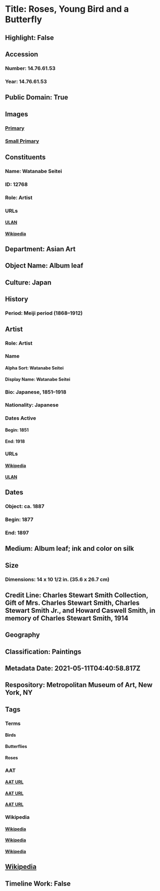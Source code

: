 # Title: Roses, Young Bird and a Butterfly
## Highlight: False
## Accession
### Number: 14.76.61.53
### Year: 14.76.61.53
## Public Domain: True
## Images
### [Primary](https://images.metmuseum.org/CRDImages/as/original/DP211841.jpg)
### [Small Primary](https://images.metmuseum.org/CRDImages/as/web-large/DP211841.jpg)
## Constituents
### Name: Watanabe Seitei
### ID: 12768
### Role: Artist
### URLs
#### [ULAN](http://vocab.getty.edu/page/ulan/500123390)
#### [Wikipedia](https://www.wikidata.org/wiki/Q3566605)
## Department: Asian Art
## Object Name: Album leaf
## Culture: Japan
## History
### Period: Meiji period (1868–1912)
## Artist
### Role: Artist
### Name
#### Alpha Sort: Watanabe Seitei
#### Display Name: Watanabe Seitei
### Bio: Japanese, 1851–1918
### Nationality: Japanese
### Dates Active
#### Begin: 1851
#### End: 1918
### URLs
#### [Wikipedia](https://www.wikidata.org/wiki/Q3566605)
#### [ULAN](http://vocab.getty.edu/page/ulan/500123390)
## Dates
### Object: ca. 1887
### Begin: 1877
### End: 1897
## Medium: Album leaf; ink and color on silk
## Size
### Dimensions: 14 x 10 1/2 in. (35.6 x 26.7 cm)
## Credit Line: Charles Stewart Smith Collection, Gift of Mrs. Charles Stewart Smith, Charles Stewart Smith Jr., and Howard Caswell Smith, in memory of Charles Stewart Smith, 1914
## Geography
## Classification: Paintings
## Metadata Date: 2021-05-11T04:40:58.817Z
## Respository: Metropolitan Museum of Art, New York, NY
## Tags
### Terms
#### Birds
#### Butterflies
#### Roses
### AAT
#### [AAT URL](http://vocab.getty.edu/page/aat/300266506)
#### [AAT URL](http://vocab.getty.edu/page/aat/300417320)
#### [AAT URL](http://vocab.getty.edu/page/aat/300266246)
### Wikipedia
#### [Wikipedia]()
#### [Wikipedia]()
#### [Wikipedia]()
## [Wikipedia](https://www.wikidata.org/wiki/Q78750304)
## Timeline Work: False